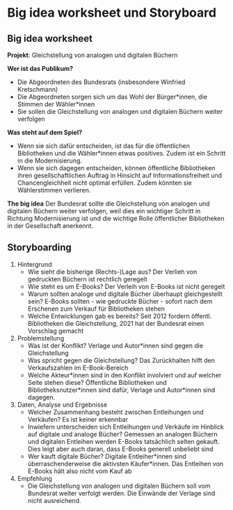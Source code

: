 # Big idea worksheet und Storyboard
## Big idea worksheet

**Projekt**: Gleichstellung von analogen und digitalen Büchern

**Wer ist das Publikum?**
- Die Abgeordneten des Bundesrats (insbesondere Winfried Kretschmann)
- Die Abgeordneten sorgen sich um das Wohl der Bürger\*innen, die Stimmen der Wähler*innen
- Sie sollen die Gleichstellung von analogen und digitalen Büchern weiter verfolgen

**Was steht auf dem Spiel?**
- Wenn sie sich dafür entscheiden, ist das für die öffentlichen Bibliotheken und die Wähler*innen etwas positives. Zudem ist ein Schritt in die Modernisierung.
- Wenn sie sich dagegen entscheiden, können öffentliche Bibliotheken ihren gesellschaftlichen Auftrag in Hinsicht auf Informationsfreiheit und Chancengleichheit nicht optimal erfüllen. Zudem könnten sie Wählerstimmen verlieren.

**The big idea**
Der Bundesrat sollte die Gleichstellung von analogen und digitalen Büchern weiter verfolgen, weil dies ein wichtiger Schritt in Richtung Modernisierung ist und die wichtige Rolle öffentlicher Bibliotheken in der Gesellschaft anerkennt.

## Storyboarding
1. Hintergrund
    - Wie sieht die bisherige (Rechts-)Lage aus? Der Verlieh von gedruckten Büchern ist rechtlich geregelt
    - Wie steht es um E-Books? Der Verleih von E-Books ist nicht geregelt
    - Warum sollten analoge und digitale Bücher überhaupt gleichgestellt sein? E-Books sollten - wie gedruckte Bücher - sofort nach dem Erschenen zum Verkauf für Bibliotheken stehen
    - Welche Entwicklungen gab es bereits? Seit 2012 fordern öffentl. Bibliotheken die Gleichstellung, 2021 hat der Bundesrat einen Vorschlag gemacht 
2. Problemstellung
    - Was ist der Konflikt? Verlage und Autor*innen sind gegen die Gleichstellung
    - Was spricht gegen die Gleichstellung? Das Zurückhalten hilft den Verkaufszahlen im E-Book-Bereich
    - Welche Akteur*innen sind in den Konflikt involviert und auf welcher Seite stehen diese? Öffentliche Bibliotheken und Bibliotheksnutzer\*innen sind dafür, Verlage und Autor\*innen sind dagegen.
3. Daten, Analyse und Ergebnisse
    - Welcher Zusammenhang besteht zwischen Entleihungen und Verkäufen? Es ist keiner erkennbar
    - Inwiefern unterscheiden sich Entleihungen und Verkäufe im Hinblick auf digitale und analoge Bücher? Gemessen an analogen Büchern und digitalen Entleihen werden E-Books tatsächlich selten gekauft. Dies leigt aber auch daran, dass E-Books generell unbeliebt sind
    - Wer kauft digitale Bücher? Digitale Entleiher\*innen sind überraschenderweise die aktivsten Käufer\*innen. Das Entleihen von E-Books hält also nicht vom Kauf ab
4. Empfehlung
    - Die Gleichstellung von analogen und digitalen Büchern soll vom Bundesrat weiter verfolgt werden. Die Einwände der Verlage sind nicht ausreichend.